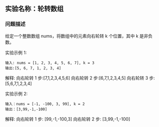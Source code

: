 ## 实验名称：轮转数组

### 问题描述
给定一个整数数组 nums，将数组中的元素向右轮转 k 个位置，其中 k 是非负数。

实验示例 1:
```
输入: nums = [1, 2, 3, 4, 5, 6, 7], k = 3
输出:[5, 6, 7, 1, 2, 3, 4]
```
解释:
向右轮转 1 步:[7,1,2,3,4,5,6]
向右轮转 2 步:[6,7,1,2,3,4,5]
向右轮转 3 步:[5,6,7,1,2,3,4]

实验示例 2:
```
输入：nums = [-1, -100, 3, 99], k = 2
输出：[3,99,-1,-100]
```
解释:
向右轮转 1 步: [99,-1,-100,3]
向右轮转 2 步: [3,99,-1,-100]

